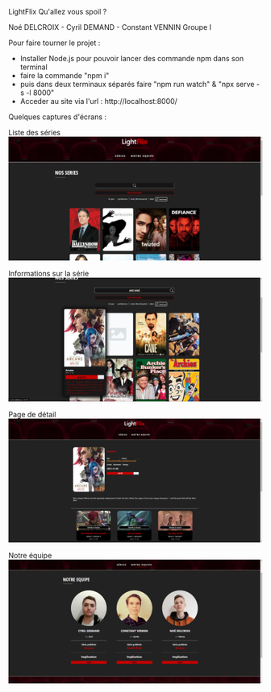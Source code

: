 LightFlix
Qu'allez vous spoil ?

Noé DELCROIX - Cyril DEMAND - Constant VENNIN
Groupe I

Pour faire tourner le projet :
- Installer Node.js pour pouvoir lancer des commande npm dans son terminal
- faire la commande "npm i"
- puis dans deux terminaux séparés faire "npm run watch" & "npx serve -s -l 8000"
- Acceder au site via l'url : http://localhost:8000/

Quelques captures d'écrans :

Liste des séries
![Liste des séries](./ressources/readme/capture1.png)

Informations sur la série
![Informations sur la série](./ressources/readme/capture2.png)

Page de détail
![Page de détail](./ressources/readme/capture3.png)

Notre équipe
![Notre équipe](./ressources/readme/capture4.png)